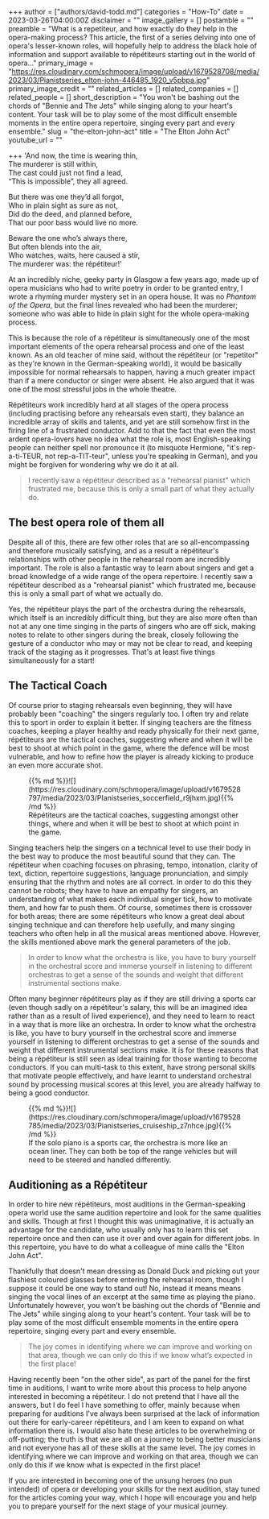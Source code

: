 +++
author = ["authors/david-todd.md"]
categories = "How-To"
date = 2023-03-26T04:00:00Z
disclaimer = ""
image_gallery = []
postamble = ""
preamble = "What is a repetiteur, and how exactly do they help in the opera-making process? This article, the first of a series delving into one of opera's lesser-known roles, will hopefully help to address the black hole of information and support available to répétiteurs starting out in the world of opera…"
primary_image = "https://res.cloudinary.com/schmopera/image/upload/v1679528708/media/2023/03/Pianistseries_elton-john-446485_1920_v5pbpa.jpg"
primary_image_credit = ""
related_articles = []
related_companies = []
related_people = []
short_description = "You won't be bashing out the chords of \"Bennie and The Jets\" while singing along to your heart's content. Your task will be to play some of the most difficult ensemble moments in the entire opera repertoire, singing every part and every ensemble."
slug = "the-elton-john-act"
title = "The Elton John Act"
youtube_url = ""

+++
'And now, the time is wearing thin,  
The murderer is still within,   
The cast could just not find a lead,   
“This is impossible”, they all agreed.

But there was one they’d all forgot,   
Who in plain sight as sure as not,   
Did do the deed, and planned before,   
That our poor bass would live no more.

Beware the one who’s always there,   
But often blends into the air,  
Who watches, waits, here caused a stir,   
The murderer was: the répétiteur!’

At an incredibly niche, geeky party in Glasgow a few years ago, made up of opera musicians who had to write poetry in order to be granted entry, I wrote a rhyming murder mystery set in an opera house. It was no _Phantom of the Opera_, but the final lines revealed who had been the murderer; someone who was able to hide in plain sight for the whole opera-making process.

This is because the role of a répétiteur is simultaneously one of the most important elements of the opera rehearsal process and one of the least known. As an old teacher of mine said, without the répétiteur (or "repetitor" as they're known in the German-speaking world), it would be basically impossible for normal rehearsals to happen, having a much greater impact than if a mere conductor or singer were absent. He also argued that it was one of the most stressful jobs in the whole theatre.

Répétiteurs work incredibly hard at all stages of the opera process (including practising before any rehearsals even start), they balance an incredible array of skills and talents, and yet are still somehow first in the firing line of a frustrated conductor. Add to that the fact that even the most ardent opera-lovers have no idea what the role is, most English-speaking people can neither spell nor pronounce it (to misquote Hermione, "it's rep-a-ti-TEUR, not rep-a-TIT-teur", unless you're speaking in German), and you might be forgiven for wondering why we do it at all.

> I recently saw a répétiteur described as a "rehearsal pianist" which frustrated me, because this is only a small part of what they actually do.

## The best opera role of them all

Despite all of this, there are few other roles that are so all-encompassing and therefore musically satisfying, and as a result a répétiteur's relationships with other people in the rehearsal room are incredibly important. The role is also a fantastic way to learn about singers and get a broad knowledge of a wide range of the opera repertoire. I recently saw a répétiteur described as a "rehearsal pianist" which frustrated me, because this is only a small part of what we actually do.

Yes, the répétiteur plays the part of the orchestra during the rehearsals, which itself is an incredibly difficult thing, but they are also more often than not at any one time singing in the parts of singers who are off sick, making notes to relate to other singers during the break, closely following the gesture of a conductor who may or may not be clear to read, and keeping track of the staging as it progresses. That's at least five things simultaneously for a start!

## The Tactical Coach

Of course prior to staging rehearsals even beginning, they will have probably been "coaching" the singers regularly too. I often try and relate this to sport in order to explain it better. If singing teachers are the fitness coaches, keeping a player healthy and ready physically for their next game, répétiteurs are the tactical coaches, suggesting where and when it will be best to shoot at which point in the game, where the defence will be most vulnerable, and how to refine how the player is already kicking to produce an even more accurate shot.

<figure data-type="image">{{% md %}}![](https://res.cloudinary.com/schmopera/image/upload/v1679528797/media/2023/03/PIanistseries_soccerfield_r9jhxm.jpg){{% /md %}}

<figcaption>Répétiteurs are the tactical coaches, suggesting amongst other things, where and when it will be best to shoot at which point in the game.</figcaption>  
</figure>

Singing teachers help the singers on a technical level to use their body in the best way to produce the most beautiful sound that they can. The répétiteur when coaching focuses on phrasing, tempo, intonation, clarity of text, diction, repertoire suggestions, language pronunciation, and simply ensuring that the rhythm and notes are all correct. In order to do this they cannot be robots; they have to have an empathy for singers, an understanding of what makes each individual singer tick, how to motivate them, and how far to push them. Of course, sometimes there is crossover for both areas; there are some répétiteurs who know a great deal about singing technique and can therefore help usefully, and many singing teachers who often help in all the musical areas mentioned above. However, the skills mentioned above mark the general parameters of the job.

> In order to know what the orchestra is like, you have to bury yourself in the orchestral score and immerse yourself in listening to different orchestras to get a sense of the sounds and weight that different instrumental sections make.

Often many beginner répétiteurs play as if they are still driving a sports car (even though sadly on a répétiteur's salary, this will be an imagined idea rather than as a result of lived experience), and they need to learn to react in a way that is more like an orchestra. In order to know what the orchestra is like, you have to bury yourself in the orchestral score and immerse yourself in listening to different orchestras to get a sense of the sounds and weight that different instrumental sections make. It is for these reasons that being a répétiteur is still seen as ideal training for those wanting to become conductors. If you can multi-task to this extent, have strong personal skills that motivate people effectively, and have learnt to understand orchestral sound by processing musical scores at this level, you are already halfway to being a good conductor.

<figure data-type="image">{{% md %}}![](https://res.cloudinary.com/schmopera/image/upload/v1679528785/media/2023/03/Pianistseries_cruiseship_z7nhce.jpg){{% /md %}}

<figcaption>If the solo piano is a sports car, the orchestra is more like an ocean liner. They can both be top of the range vehicles but will need to be steered and handled differently.</figcaption></figure>

## Auditioning as a Répétiteur

In order to hire new répétiteurs, most auditions in the German-speaking opera world use the same audition repertoire and look for the same qualities and skills. Though at first I thought this was unimaginative, it is actually an advantage for the candidate, who usually only has to learn this set repertoire once and then can use it over and over again for different jobs. In this repertoire, you have to do what a colleague of mine calls the "Elton John Act". 

Thankfully that doesn't mean dressing as Donald Duck and picking out your flashiest coloured glasses before entering the rehearsal room, though I suppose it could be one way to stand out! No, instead it means means singing the vocal lines of an excerpt at the same time as playing the piano. Unfortunately however, you won't be bashing out the chords of "Bennie and The Jets" while singing along to your heart's content. Your task will be to play some of the most difficult ensemble moments in the entire opera repertoire, singing every part and every ensemble.  

> The joy comes in identifying where we can improve and working on that area, though we can only do this if we know what’s expected in the first place!

Having recently been "on the other side", as part of the panel for the first time in auditions, I want to write more about this process to help anyone interested in becoming a répétiteur. I do not pretend that I have all the answers, but I do feel I have something to offer, mainly because when preparing for auditions I've always been surprised at the lack of information out there for early-career répétiteurs, and I am keen to expand on what information there is. I would also hate these articles to be overwhelming or off-putting; the truth is that we are all on a journey to being better musicians and not everyone has all of these skills at the same level. The joy comes in identifying where we can improve and working on that area, though we can only do this if we know what is expected in the first place! 

If you are interested in becoming one of the unsung heroes (no pun intended) of opera or developing your skills for the next audition, stay tuned for the articles coming your way, which I hope will encourage you and help you to prepare yourself for the next stage of your musical journey.